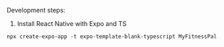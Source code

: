 Development steps:

1. Install React Native with Expo and TS
```
npx create-expo-app -t expo-template-blank-typescript MyFitnessPal
```

